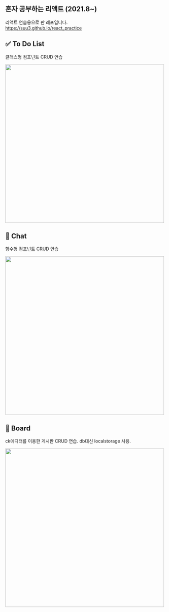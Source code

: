 ## 혼자 공부하는 리액트 (2021.8~)
리액트 연습용으로 판 레포입니다.  
https://suu3.github.io/react_practice
## ✅ To Do List
클래스형 컴포넌트 CRUD 연습  

<img width="500px" src="./gif/Todo.gif"/>  

## 💬 Chat
함수형 컴포넌트 CRUD 연습  

<img width="500px" src="./gif/Chat.gif"/>

## 📄 Board
ck에디터를 이용한 게시판 CRUD 연습. db대신 localstorage 사용.

<img width="500px" src="./gif/Board.gif"/>
